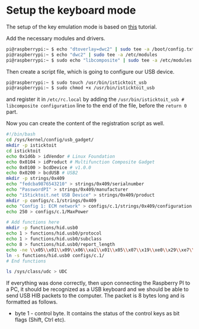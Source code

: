 # Setup the keyboard mode

The setup of the key emulation mode is based on [this](https://randomnerdtutorials.com/raspberry-pi-zero-usb-keyboard-hid/) tutorial.

Add the necessary modules and drivers.

```Bash
pi@raspberrypi:~ $ echo "dtoverlay=dwc2" | sudo tee -a /boot/config.txt
pi@raspberrypi:~ $ echo "dwc2" | sudo tee -a /etc/modules
pi@raspberrypi:~ $ sudo echo "libcomposite" | sudo tee -a /etc/modules
```

Then create a script file, which is going to configure our USB device.

```Bash
pi@raspberrypi:~ $ sudo touch /usr/bin/isticktoit_usb
pi@raspberrypi:~ $ sudo chmod +x /usr/bin/isticktoit_usb
```

and register it in `/etc/rc.local` by adding the `/usr/bin/isticktoit_usb # libcomposite configuration` line to the end of the file, before the `return 0` part.

Now you can create the content of the registration script as well.

```Bash
#!/bin/bash
cd /sys/kernel/config/usb_gadget/
mkdir -p isticktoit
cd isticktoit
echo 0x1d6b > idVendor # Linux Foundation
echo 0x0104 > idProduct # Multifunction Composite Gadget
echo 0x0100 > bcdDevice # v1.0.0
echo 0x0200 > bcdUSB # USB2
mkdir -p strings/0x409
echo "fedcba9876543210" > strings/0x409/serialnumber
echo "PasswordPI" > strings/0x409/manufacturer
echo "iSticktoit.net USB Device" > strings/0x409/product
mkdir -p configs/c.1/strings/0x409
echo "Config 1: ECM network" > configs/c.1/strings/0x409/configuration
echo 250 > configs/c.1/MaxPower

# Add functions here
mkdir -p functions/hid.usb0
echo 1 > functions/hid.usb0/protocol
echo 1 > functions/hid.usb0/subclass
echo 8 > functions/hid.usb0/report_length
echo -ne \\x05\\x01\\x09\\x06\\xa1\\x01\\x05\\x07\\x19\\xe0\\x29\\xe7\\x15\\x00\\x25\\x01\\x75\\x01\\x95\\x08\\x81\\x02\\x95\\x01\\x75\\x08\\x81\\x03\\x95\\x05\\x75\\x01\\x05\\x08\\x19\\x01\\x29\\x05\\x91\\x02\\x95\\x01\\x75\\x03\\x91\\x03\\x95\\x06\\x75\\x08\\x15\\x00\\x25\\x65\\x05\\x07\\x19\\x00\\x29\\x65\\x81\\x00\\xc0 > functions/hid.usb0/report_desc
ln -s functions/hid.usb0 configs/c.1/
# End functions

ls /sys/class/udc > UDC
```

If everything was done correctly, then upon connecting the Raspberry PI to a PC, it should be recognized as a USB keyboard and we should be able to send USB HIB packets to the computer. The packet is 8 bytes long and is formatted as follows.

* byte 1 - control byte. It contains the status of the control keys as bit flags (Shift, Ctrl etc). 

